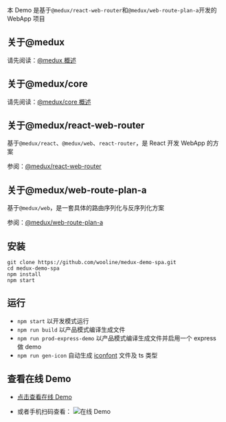 本 Demo 是基于`@medux/react-web-router`和`@medux/web-route-plan-a`开发的 WebApp 项目

## 关于@medux

请先阅读：[@medux 概述](https://github.com/wooline/medux)

## 关于@medux/core

请先阅读：[@medux/core 概述](https://github.com/wooline/medux/tree/master/packages/core)

## 关于@medux/react-web-router

基于`@medux/react`、`@medux/web`、`react-router`，是 React 开发 WebApp 的方案

参阅：[@medux/react-web-router](https://github.com/wooline/medux/tree/master/packages/react-web-router)

## 关于@medux/web-route-plan-a

基于`@medux/web`，是一套具体的路由序列化与反序列化方案

参阅：[@medux/web-route-plan-a](https://github.com/wooline/medux/tree/master/packages/web-route-plan-a)

## 安装

```
git clone https://github.com/wooline/medux-demo-spa.git
cd medux-demo-spa
npm install
npm start
```

## 运行

- `npm start` 以开发模式运行
- `npm run build` 以产品模式编译生成文件
- `npm run prod-express-demo` 以产品模式编译生成文件并启用一个 express 做 demo
- `npm run gen-icon` 自动生成 [iconfont](https://iconfont.cn) 文件及 ts 类型

## 查看在线 Demo

- [点击查看在线 Demo](http://react-coat.spa.teying.vip/)

- 或者手机扫码查看：
  ![在线 Demo](https://github.com/wooline/react-coat-spa-demo/blob/master/docs/imgs/qr.png)
